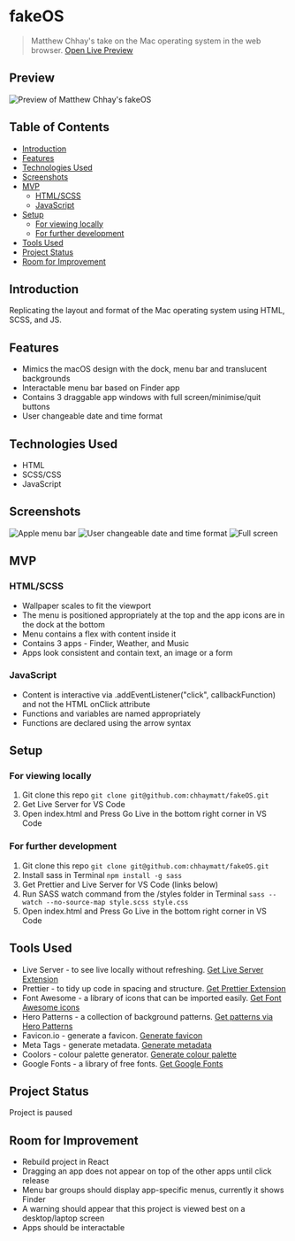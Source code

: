 # fakeOS <!-- omit in toc -->

> Matthew Chhay's take on the Mac operating system in the web browser.
> [Open Live Preview](https://chhaymatt.github.io/fakeOS/)

## Preview <!-- omit in toc -->

![Preview of Matthew Chhay's fakeOS](https://i.imgur.com/q50wJeP.png)

## Table of Contents <!-- omit in toc -->

-   [Introduction](#introduction)
-   [Features](#features)
-   [Technologies Used](#technologies-used)
-   [Screenshots](#screenshots)
-   [MVP](#mvp)
    -   [HTML/SCSS](#htmlscss)
    -   [JavaScript](#javascript)
-   [Setup](#setup)
    -   [For viewing locally](#for-viewing-locally)
    -   [For further development](#for-further-development)
-   [Tools Used](#tools-used)
-   [Project Status](#project-status)
-   [Room for Improvement](#room-for-improvement)

## Introduction

Replicating the layout and format of the Mac operating system using HTML, SCSS, and JS.

## Features

-   Mimics the macOS design with the dock, menu bar and translucent backgrounds
-   Interactable menu bar based on Finder app
-   Contains 3 draggable app windows with full screen/minimise/quit buttons
-   User changeable date and time format

## Technologies Used

-   HTML
-   SCSS/CSS
-   JavaScript

## Screenshots

![Apple menu bar](https://i.imgur.com/SKPdKm7.png)
![User changeable date and time format](https:/i.imgur.com/2idqwp4.png)
![Full screen](https://i.imgur.com/RZujsXI.png)

## MVP

### HTML/SCSS

-   Wallpaper scales to fit the viewport
-   The menu is positioned appropriately at the top and the app icons are in the dock at the bottom
-   Menu contains a flex with content inside it
-   Contains 3 apps - Finder, Weather, and Music
-   Apps look consistent and contain text, an image or a form

### JavaScript

-   Content is interactive via .addEventListener("click", callbackFunction) and not the HTML onClick attribute
-   Functions and variables are named appropriately
-   Functions are declared using the arrow syntax

## Setup

### For viewing locally

1. Git clone this repo `git clone git@github.com:chhaymatt/fakeOS.git`
2. Get Live Server for VS Code
3. Open index.html and Press Go Live in the bottom right corner in VS Code

### For further development

1. Git clone this repo `git clone git@github.com:chhaymatt/fakeOS.git`
2. Install sass in Terminal `npm install -g sass`
3. Get Prettier and Live Server for VS Code (links below)
4. Run SASS watch command from the /styles folder in Terminal `sass --watch --no-source-map style.scss style.css`
5. Open index.html and Press Go Live in the bottom right corner in VS Code

## Tools Used

-   Live Server - to see live locally without refreshing. [Get Live Server Extension](https://marketplace.visualstudio.com/items?itemName=ritwickdey.LiveServer)
-   Prettier - to tidy up code in spacing and structure. [Get Prettier Extension](https://marketplace.visualstudio.com/items?itemName=esbenp.prettier-vscode)
-   Font Awesome - a library of icons that can be imported easily. [Get Font Awesome icons](https://fontawesome.com/start)
-   Hero Patterns - a collection of background patterns. [Get patterns via Hero Patterns](https://heropatterns.com/)
-   Favicon.io - generate a favicon. [Generate favicon](https://favicon.io/favicon-generator/)
-   Meta Tags - generate metadata. [Generate metadata](https://metatags.io/)
-   Coolors - colour palette generator. [Generate colour palette](https://coolors.co/generate)
-   Google Fonts - a library of free fonts. [Get Google Fonts](https://fonts.google.com/)

## Project Status

Project is paused

## Room for Improvement

-   Rebuild project in React
-   Dragging an app does not appear on top of the other apps until click release
-   Menu bar groups should display app-specific menus, currently it shows Finder
-   A warning should appear that this project is viewed best on a desktop/laptop screen
-   Apps should be interactable
